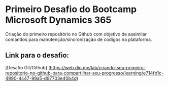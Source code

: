 # Primeiro Desafio do Bootcamp Microsoft Dynamics 365

Criação do primeiro repositório no Github com objetivo de assimilar comandos para manutenção/sincronização de códigos na plataforma.

## Link para o desafio:
[Desafio Git/Github] (https://web.dio.me/lab/criando-seu-primeiro-repositorio-no-github-para-compartilhar-seu-progresso/learning/e714fb1c-4990-4c47-99a5-d97703e40b4d)
